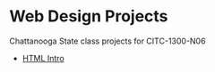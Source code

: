 # Web Design Projects
Chattanooga State class projects for CITC-1300-N06

<ul>
    <li><a href="html_intro/index.html" target="_blank">HTML Intro</a></li>
</ul>